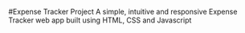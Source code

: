 #Expense Tracker Project
A simple, intuitive and responsive Expense Tracker web app built using HTML, CSS and Javascript
